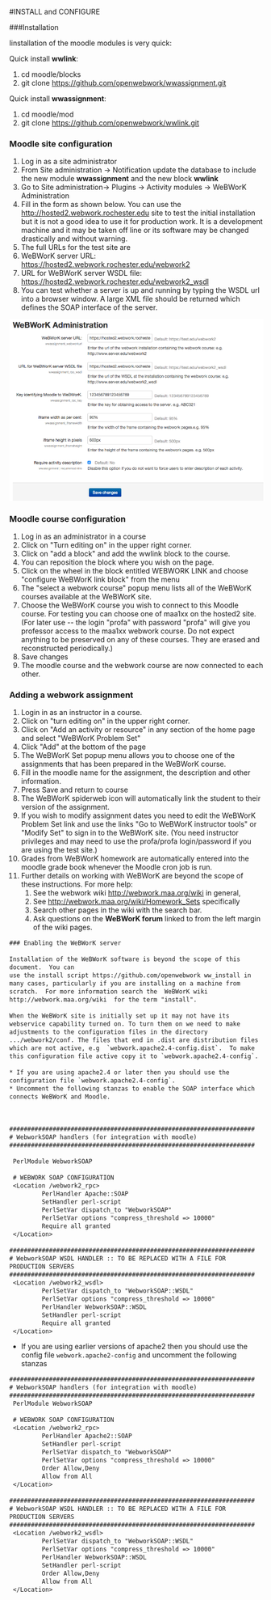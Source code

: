 #INSTALL and CONFIGURE

###Installation 

Iinstallation of the moodle modules is very quick:

Quick install **wwlink**:

1. cd moodle/blocks
2. git clone https://github.com/openwebwork/wwassignment.git

Quick install **wwassignment**:

1. cd moodle/mod
2. git clone https://github.com/openwebwork/wwlink.git

### Moodle site configuration

1. Log in as a site administrator
2. From Site administration -> Notification update the database to include the new module **wwassignment** and the new block **wwlink**
3. Go to Site administration-> Plugins -> Activity modules -> WeBWorK Administration
4. Fill in the form as shown below.  You can use the http://hosted2.webwork.rochester.edu site to test the initial installation but it is not a good idea to use it for production work.  It is a development machine and it may be taken off line or its software may be changed drastically and without warning.
5. The full URLs for the test site are
  1. WeBWorK server URL: https://hosted2.webwork.rochester.edu/webwork2
  2. URL for WeBWorK server WSDL file: https://hosted2.webwork.rochester.edu/webwork2_wsdl 
6. You can test whether a server is up and running by typing the WSDL url into a browser window. A large XML file should be returned which defines the SOAP interface of the server.

<img src="Moodle_WeBWorK_configuration.png">


### Moodle course configuration
1. Log in as an administrator in a course
2. Click on "Turn editing on" in the upper right corner.
3. Click on "add a block" and add the wwlink block to the course.
4. You can reposition the block where you wish on the page.
5. Click on the wheel in the block entitled WEBWORK LINK and choose "configure WeBWorK link block" from the menu
6.  The "select a webwork course" popup menu lists all of the WeBWorK courses available at the WeBWorK site.  
7.  Choose the WeBWorK course you wish to connect to this Moodle course. For testing you can choose one of maa1xx on the hosted2 site.  (For later use -- the login "profa" with password "profa" will give you professor access to the maa1xx webwork course. Do not expect anything to be preserved on any of these courses. They are erased and reconstructed periodically.)
8.  Save changes
9.  The moodle course and the webwork course are now connected to each other.

### Adding a webwork assignment
1. Login in as an instructor in a course.
2. Click on "turn editing on" in the upper right corner.
3. Click on "Add an activity or resource" in any section of the home page and select "WeBWorK Problem Set"
4. Click "Add" at the bottom of the page
5. The WeBWorK Set popup menu allows you to choose one of the assignments that has been prepared in the WeBWorK course.
6. Fill in the moodle name for the assignment, the description and other information.
7. Press Save and return to course
8. The WeBWorK spiderweb icon will automatically link the student to their version of the assignment. 
9. If you wish to modify assignment dates you need to edit the WeBWorK Problem Set link and use the links "Go to WeBWorK instructor tools" or "Modify Set" to sign in to the WeBWorK site. (You need instructor privileges and may need to use the profa/profa login/password if you are using the test site.)
10. Grades from WeBWorK homework are automatically entered into the moodle grade book whenever the Moodle cron job is run.
11. Further details on working with WeBWorK are beyond the scope of these instructions.  For more help:
    1. See the webwork wiki http://webwork.maa.org/wiki in general, 
    2. See http://webwork.maa.org/wiki/Homework_Sets specifically 
    3. Search other pages in the wiki with the search bar.
    4. Ask questions on the **WeBWorK forum** linked to from the left margin of the wiki pages. 


```
### Enabling the WeBWorK server

Installation of the WeBWorK software is beyond the scope of this document.  You can
use the install script https://github.com/openwebwork ww_install in many cases, particularly if you are installing on a machine from scratch.  For more information search the  WeBWorK wiki http://webwork.maa.org/wiki  for the term "install".

When the WeBWorK site is initially set up it may not have its webservice capability turned on. To turn them on we need to make adjustments to the configuration files in the directory  .../webwork2/conf. The files that end in .dist are distribution files which are not active, e.g  `webwork.apache2.4-config.dist`.  To make this configuration file active copy it to `webwork.apache2.4-config`.  

* If you are using apache2.4 or later then you should use the configuration file `webwork.apache2.4-config`.  
* Uncomment the following stanzas to enable the SOAP interface which connects WeBWorK and Moodle.

  

####################################################################
# WebworkSOAP handlers (for integration with moodle)
####################################################################

 PerlModule WebworkSOAP

 # WEBWORK SOAP CONFIGURATION
 <Location /webwork2_rpc>
         PerlHandler Apache::SOAP
         SetHandler perl-script
         PerlSetVar dispatch_to "WebworkSOAP"
         PerlSetVar options "compress_threshold => 10000"
         Require all granted
 </Location>

####################################################################
# WebworkSOAP WSDL HANDLER :: TO BE REPLACED WITH A FILE FOR PRODUCTION SERVERS
####################################################################
 <Location /webwork2_wsdl>
         PerlSetVar dispatch_to "WebworkSOAP::WSDL"
         PerlSetVar options "compress_threshold => 10000"
         PerlHandler WebworkSOAP::WSDL
         SetHandler perl-script
         Require all granted
 </Location>

```
* If you are using earlier versions of apache2  then you should use the config file `webwork.apache2-config` and uncomment the following stanzas

```
####################################################################
# WebworkSOAP handlers (for integration with moodle)
####################################################################
 PerlModule WebworkSOAP

 # WEBWORK SOAP CONFIGURATION
 <Location /webwork2_rpc>
         PerlHandler Apache2::SOAP
         SetHandler perl-script
         PerlSetVar dispatch_to "WebworkSOAP"
         PerlSetVar options "compress_threshold => 10000"
         Order Allow,Deny
         Allow from All
 </Location>

####################################################################
# WebworkSOAP WSDL HANDLER :: TO BE REPLACED WITH A FILE FOR PRODUCTION SERVERS
####################################################################
 <Location /webwork2_wsdl>
         PerlSetVar dispatch_to "WebworkSOAP::WSDL"
         PerlSetVar options "compress_threshold => 10000"
         PerlHandler WebworkSOAP::WSDL
         SetHandler perl-script
         Order Allow,Deny
         Allow from All
 </Location>
 ```
